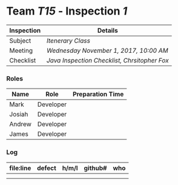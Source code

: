 # Team *T15* - Inspection *1*
 
Inspection | Details
----- | -----
Subject | *Itenerary Class*
Meeting | *Wednesday November 1, 2017, 10:00 AM*
Checklist | *Java Inspection Checklist, Chrsitopher Fox*

### Roles
Name | Role | Preparation Time
---- | ---- | ----
 Mark | Developer | 
 Josiah | Developer |
 Andrew | Developer | 
 James | Developer |

### Log
file:line | defect | h/m/l | github# | who
--- | --- |:---:|:---:| ---
 | | | |
 | | | |
 

